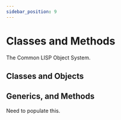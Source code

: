 ```yaml
---
sidebar_position: 9
---
```


# Classes and Methods

The Common LISP Object System.

## Classes and Objects

## Generics, and Methods

Need to populate this.
<!-- Probably similarly to https://docs.python.org/3/tutorial/classes.html but for CL... -->
